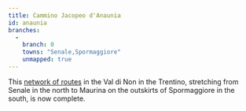 ```yaml
---
title: Cammino Jacopeo d'Anaunia
id: anaunia
branches:
  -
    branch: 0
    towns: "Senale,Spormaggiore"
    unmapped: true
---
```


This [network of routes][0] in the Val di Non in the Trentino, stretching from Senale in the north to Maurina on the outskirts of Spormaggiore in the south, is now complete.

[0]: http://www.santiagoanaunia.it/